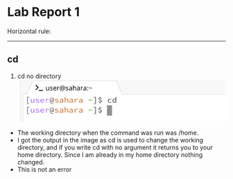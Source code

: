 # Lab Report 1
Horizontal rule:

---
## cd
1. cd no directory
![Image](cdnothing.png)
* The working directory when the command was run was /home.
* I got the output in the image as cd is used to change the working directory, and if you write cd with no argument it returns you to your home directory. Since I am already in my home directory nothing changed.
* This is not an error
